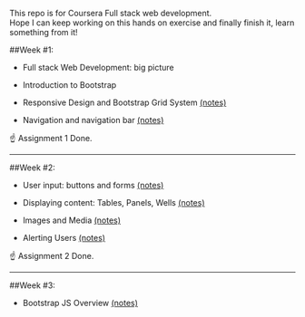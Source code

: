 This repo is for Coursera Full stack web development.    
Hope I can keep working on this hands on exercise and finally finish it, learn something from it!

##Week #1:
* Full stack Web Development: big picture
- Introduction to Bootstrap 
* Responsive Design and Bootstrap Grid System [(notes)](https://www.evernote.com/l/ATE_oTi9b_5AUYx8sWqcDT8GdKppAITGFm0)
- Navigation and navigation bar [(notes)](https://www.evernote.com/l/ATFixSFcAuRFMLimRY2LOX80JaugBWK_E0c)

:point_up: Assignment 1 Done.

*****

##Week #2:
* User input: buttons and forms [(notes)](https://www.evernote.com/l/ATEaoG72QwVPj7Xltdfa7F3aRWp9AsHzonY)
- Displaying content: Tables, Panels, Wells [(notes)](https://www.evernote.com/l/ATFb07mfsoRHyb4OITTxcjk2-AmWiI6JC-Q)
* Images and Media [(notes)](https://www.evernote.com/l/ATGVhL9qyoBOMq7xZ2sevMb7jXFrU3PWmC4)
- Alerting Users [(notes)](https://www.evernote.com/l/ATHtXp0Pf7BBMows2ztCKY1UHOkI0ejlfSY)

:point_up: Assignment 2 Done.

*****

##Week #3:
* Bootstrap JS Overview [(notes)](https://www.evernote.com/l/ATHDwy6XXbdLYouevIZK9PBuvxsKpaMWcO4)
